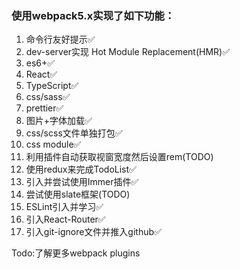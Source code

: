 ### 使用webpack5.x实现了如下功能：

1. 命令行友好提示✅
2. dev-server实现 Hot Module Replacement(HMR)✅
3. es6+✅
4. React✅
5. TypeScript✅
6. css/sass✅
7. prettier✅
8. 图片+字体加载✅
9. css/scss文件单独打包✅
10. css module✅
11. 利用插件自动获取视窗宽度然后设置rem(TODO)
12. 使用redux来完成TodoList✅
13. 引入并尝试使用Immer插件✅
14. 尝试使用slate框架(TODO)
15. ESLint引入并学习✅
16. 引入React-Router✅
17. 引入git-ignore文件并推入github✅

Todo:了解更多webpack plugins

